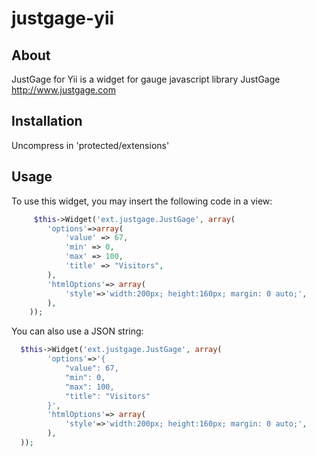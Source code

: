 justgage-yii
============

About
-----

JustGage for Yii is a widget for gauge javascript library JustGage http://www.justgage.com

Installation
------------

Uncompress in 'protected/extensions'

Usage
-----

To use this widget, you may insert the following code in a view:
```php
     $this->Widget('ext.justgage.JustGage', array(
        'options'=>array(
            'value' => 67, 
            'min' => 0,
            'max' => 100,
            'title' => "Visitors",
        ),
        'htmlOptions'=> array(
            'style'=>'width:200px; height:160px; margin: 0 auto;',
        ),
    ));
```

You can also use a JSON string:
```php
  $this->Widget('ext.justgage.JustGage', array(
        'options'=>'{
            "value": 67, 
            "min": 0,
            "max": 100,
            "title": "Visitors"
        }',
        'htmlOptions'=> array(
            'style'=>'width:200px; height:160px; margin: 0 auto;',
        ),
  ));
```


